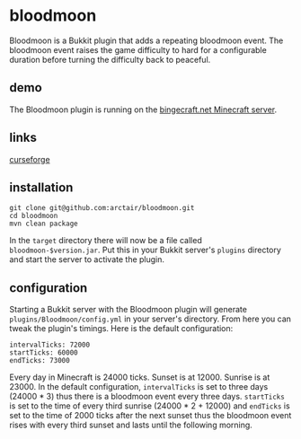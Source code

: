 # bloodmoon

Bloodmoon is a Bukkit plugin that adds a repeating bloodmoon event. The bloodmoon event raises the game difficulty to
hard for a configurable duration before turning the difficulty back to peaceful.

## demo

The Bloodmoon plugin is running on the [bingecraft.net Minecraft server](https://bingecraft.net).

## links

[curseforge](https://www.curseforge.com/minecraft/bukkit-plugins/bc-bloodmoon)

## installation

```
git clone git@github.com:arctair/bloodmoon.git
cd bloodmoon
mvn clean package
```

In the `target` directory there will now be a file called `bloodmoon-$version.jar`. Put this in your Bukkit
server's `plugins` directory and start the server to activate the plugin.

## configuration

Starting a Bukkit server with the Bloodmoon plugin will generate `plugins/Bloodmoon/config.yml` in your server's
directory. From here you can tweak the plugin's timings. Here is the default configuration:

```
intervalTicks: 72000
startTicks: 60000
endTicks: 73000
```

Every day in Minecraft is 24000 ticks. Sunset is at 12000. Sunrise is at 23000. In the default
configuration, `intervalTicks` is set to three days (24000 * 3) thus there is a bloodmoon event every three
days. `startTicks` is set to the time of every third sunrise (24000 * 2 + 12000) and `endTicks` is set to the time of
2000 ticks after the next sunset thus the bloodmoon event rises with every third sunset and lasts until the following
morning.